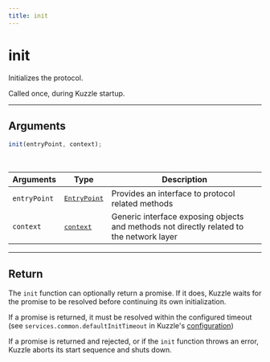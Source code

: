 ```yaml
---
title: init
---
```


# init

Initializes the protocol.

Called once, during Kuzzle startup.

---

## Arguments

```js
init(entryPoint, context);
```

<br/>

| Arguments    | Type                                                           | Description                                                                              |
| ------------ | -------------------------------------------------------------- | ---------------------------------------------------------------------------------------- |
| `entryPoint` | <pre><a href=/core/1/protocols/entrypoint>EntryPoint</a></pre> | Provides an interface to protocol related methods                                        |
| `context`    | <pre><a href=/core/1/protocols/context>context</a></pre>       | Generic interface exposing objects and methods not directly related to the network layer |

---

## Return

The `init` function can optionally return a promise. If it does, Kuzzle waits for the promise to be resolved before continuing its own initialization.

If a promise is returned, it must be resolved within the configured timeout (see `services.common.defaultInitTimeout` in Kuzzle's [configuration](/core/1/guide/guides/essentials/configuration/))

If a promise is returned and rejected, or if the `init` function throws an error, Kuzzle aborts its start sequence and shuts down.
